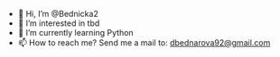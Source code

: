 - 👋 Hi, I’m @Bednicka2
- 👀 I’m interested in tbd
- 🌱 I’m currently learning Python
- 📫 How to reach me? Send me a mail to: dbednarova92@gmail.com

<!---
Bednicka2/Bednicka2 is a ✨ special ✨ repository because its `README.md` (this file) appears on your GitHub profile.
You can click the Preview link to take a look at your changes.
--->
